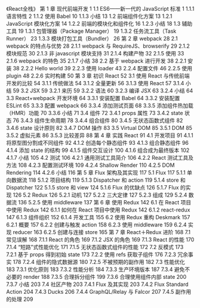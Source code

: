 《React全栈》
第 1 章 现代前端开发 1
1.1 ES6——新一代的 JavaScript 标准 1
1.1.1 语言特性 2
1.1.2 使用 Babel 10
1.1.3 小结 13
1.2 前端组件化方案 13
1.2.1 JavaScript 模块化方案 14
1.2.2 前端的模块化和组件化 16
1.2.3 小结 18
1.3 辅助工具 19
1.3.1 包管理器（Package Manager） 19
1.3.2 任务流工具（Task Runner） 23
1.3.3 模块打包工具（Bundler） 26
第 2 章 webpack 28
2.1 webpack 的特点与优势 28
2.1.1 webpack 与 RequireJS、browserify 29
2.1.2 模块规范 30
2.1.3 非 javascript 模块支持 31
2.1.4 构建产物 32
2.1.5 使用 33
2.1.6 webpack 的特色 35
2.1.7 小结 38
2.2 基于 webpack 进行开发 38
2.2.1 安装 38
2.2.2 Hello world 39
2.2.3 使用 loader 43
2.2.4 配置文件 46
2.2.5 使用 plugin 48
2.2.6 实时构建 50
第 3 章 初识 React 52
3.1 使用 React 与传统前端开发的比较 54
3.1.1 传统做法 54
3.1.2 全量更新 56
3.1.3 使用 React 57
3.1.4 小结 59
3.2 JSX 59
3.2.1 来历 59
3.2.2 语法 60
3.2.3 编译 JSX 63
3.2.4 小结 64
3.3 React+webpack 开发环境 64
3.3.1 安装配置 Babel 64
3.3.2 安装配置 ESLint 65
3.3.3 配置 webpack 66
3.3.4 添加测试页面 68
3.3.5 添加组件热加载（HMR）功能 70
3.3.6 小结 71
3.4 组件 72
3.4.1 props 属性 73
3.4.2 state 状态 76
3.4.3 组件生命周期 78
3.4.4 组合组件 80
3.4.5 无状态函数式组件 82
3.4.6 state 设计原则 82
3.4.7 DOM 操作 83
3.5 Virtual DOM 85
3.5.1 DOM 85
3.5.2 虚拟元素 86
3.5.3 比较差异 88
第 4 章 实践 React 91
4.1 开发项目 91
4.1.1 将原型图分割成不同组件 92
4.1.2 创造每个静态组件 93
4.1.3 组合静态组件 96
4.1.4 添加 state 的结构 99
4.1.5 组件交互设计 100
4.1.6 组合成为最终版本 102
4.1.7 小结 105
4.2 测试 106
4.2.1 通用测试工具简介 106
4.2.2 React 测试工具及方法 108
4.2.3 配置测试环境 109
4.2.4 Shallow Render 110
4.2.5 DOM Rendering 114
4.2.6 小结 116
第 5 章 Flux 架构及其实现 117
5.1 Flux 117
5.1.1 单向数据流 118
5.1.2 项目结构 119
5.1.3 Dispatcher 和 action 119
5.1.4 store 和 Dispatcher 122
5.1.5 store 和 view 124
5.1.6 Flux 的优缺点 126
5.1.7 Flux 的实现 126
5.2 Redux 126
5.2.1 动机 127
5.2.2 三大定律 127
5.2.3 组成 129
5.2.4 数据流 136
5.2.5 使用 middleware 137
第 6 章 使用 Redux 142
6.1 在 React 项目中使用 Redux 142
6.1.1 如何在 React 项目中使用 Redux 142
6.1.2 react-redux 147
6.1.3 组件组织 152
6.1.4 开发工具 155
6.2 使用 Redux 重构 Deskmark 157
6.2.1 概要 157
6.2.2 创建与触发 action 158
6.2.3 使用 middleware 159
6.2.4 实现 reducer 163
6.2.5 创建与连接 store 165
第 7 章 React＋Redux 进阶 168
7.1 常见误解 168
7.1.1 React 的角色 169
7.1.2 JSX 的角色 169
7.1.3 React 的性能 170
7.1.4 “短路”式性能优化 171
7.1.5 无状态函数式组件的性能 172
7.2 反模式 173
7.2.1 基于 props 得到初始 state 173
7.2.2 使用 refs 获取子组件 176
7.2.3 冗余事实 178
7.2.4 组件的隐式数据源 180
7.2.5 不被预期的副作用 182
7.3 性能优化 183
7.3.1 优化原则 183
7.3.2 性能分析 184
7.3.3 生产环境版本 187
7.3.4 避免不必要的 render 188
7.3.5 合理拆分组件 199
7.3.6 合理使用组件内部 state 200
7.3.7 小结 203
7.4 社区产物 203
7.4.1 Flux 及其实现 203
7.4.2 Flux Standard Action 204
7.4.3 Ducks 206
7.4.4 GraphQL/Relay 与 Falcor 207
7.4.5 副作用的处理 209
